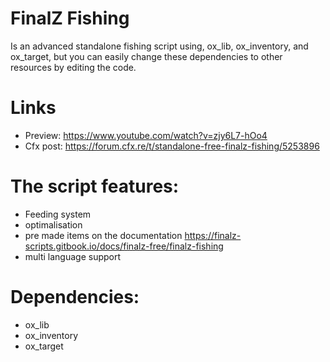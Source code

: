 # FinalZ Fishing
 Is an advanced standalone fishing script using, ox_lib, ox_inventory, and ox_target, but you can easily change these dependencies to other resources by editing the code.

# Links
- Preview: https://www.youtube.com/watch?v=zjy6L7-hOo4
- Cfx post: https://forum.cfx.re/t/standalone-free-finalz-fishing/5253896
# The script features:
- Feeding system
- optimalisation 
- pre made items on the documentation https://finalz-scripts.gitbook.io/docs/finalz-free/finalz-fishing
- multi language support

# Dependencies:
- ox_lib
- ox_inventory
- ox_target
